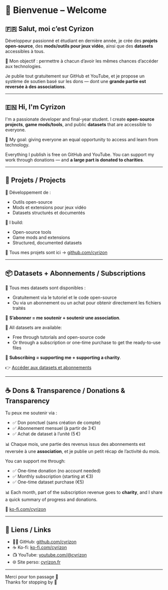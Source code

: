 # 👋 Bienvenue – Welcome

## 🇫🇷 Salut, moi c’est Cyrizon  
Développeur passionné et étudiant en dernière année, je crée des **projets open-source**, des **mods/outils pour jeux vidéo**, ainsi que des **datasets** accessibles à tous.

🎯 Mon objectif : permettre à chacun d’avoir les mêmes chances d’accéder aux technologies.

Je publie tout gratuitement sur GitHub et YouTube, et je propose un système de soutien basé sur les dons — dont une **grande partie est reversée à des associations**.

---

## 🇪🇳 Hi, I'm Cyrizon  
I'm a passionate developer and final-year student. I create **open-source projects**, **game mods/tools**, and public **datasets** that are accessible to everyone.

🎯 My goal: giving everyone an equal opportunity to access and learn from technology.

Everything I publish is free on GitHub and YouTube. You can support my work through donations — and **a large part is donated to charities**.

---

## 📂 Projets / Projects

🧩 Développement de :
- Outils open-source
- Mods et extensions pour jeux vidéo
- Datasets structurés et documentés

🧩 I build:
- Open-source tools
- Game mods and extensions
- Structured, documented datasets

📁 Tous mes projets sont ici → [github.com/cyrizon](https://github.com/cyrizon)

---

## 📦 Datasets + Abonnements / Subscriptions

🎁 Tous mes datasets sont disponibles :
- Gratuitement via le tutoriel et le code open-source
- Ou via un abonnement ou un achat pour obtenir directement les fichiers traités

🌱 **S’abonner = me soutenir + soutenir une association**.

🎁 All datasets are available:
- Free through tutorials and open-source code
- Or through a subscription or one-time purchase to get the ready-to-use files

🌱 **Subscribing = supporting me + supporting a charity**.

👉 [Accéder aux datasets et abonnements](https://ko-fi.com/cyrizon)

---

## ☕ Dons & Transparence / Donations & Transparency

Tu peux me soutenir via :
- ✅ Don ponctuel (sans création de compte)
- ✅ Abonnement mensuel (à partir de 3 €)
- ✅ Achat de dataset à l’unité (5 €)

📊 Chaque mois, une partie des revenus issus des abonnements est reversée à une **association**, et je publie un petit récap de l’activité du mois.

You can support me through:
- ✅ One-time donation (no account needed)
- ✅ Monthly subscription (starting at €3)
- ✅ One-time dataset purchase (€5)

📊 Each month, part of the subscription revenue goes to **charity**, and I share a quick summary of progress and donations.

🔗 [ko-fi.com/cyrizon](https://ko-fi.com/cyrizon)

---

## 🔗 Liens / Links

- 🧑‍💻 GitHub: [github.com/cyrizon](https://github.com/cyrizon)
- ☕ Ko-fi: [ko-fi.com/cyrizon](https://ko-fi.com/cyrizon)
- 📺 YouTube: [youtube.com/@cyrizon](https://www.youtube.com/@cyrizon)
- 🌐 Site perso: [cyrizon.fr](https://cyrizon.fr)

---

Merci pour ton passage 🙏  
Thanks for stopping by 🙏
